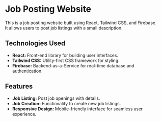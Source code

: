 # Job Posting Website

This is a job posting website built using React, Tailwind CSS, and Firebase. It allows users to post job listings with a small description.

## Technologies Used

- **React:** Front-end library for building user interfaces.
- **Tailwind CSS:** Utility-first CSS framework for styling.
- **Firebase:** Backend-as-a-Service for real-time database and authentication.

## Features

- **Job Listing:** Post job openings with details.
- **Job Creation:** Functionality to create new job listings.
- **Responsive Design:** Mobile-friendly interface for seamless user experience.


